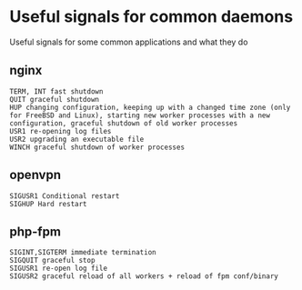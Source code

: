 ---
---

# Useful signals for common daemons
Useful signals for some common applications and what they do

## nginx
```
TERM, INT fast shutdown
QUIT graceful shutdown
HUP changing configuration, keeping up with a changed time zone (only for FreeBSD and Linux), starting new worker processes with a new configuration, graceful shutdown of old worker processes
USR1 re-opening log files
USR2 upgrading an executable file
WINCH graceful shutdown of worker processes
```

## openvpn
```
SIGUSR1 Conditional restart
SIGHUP Hard restart
```

## php-fpm
```
SIGINT,SIGTERM immediate termination
SIGQUIT graceful stop
SIGUSR1 re-open log file
SIGUSR2 graceful reload of all workers + reload of fpm conf/binary
```

